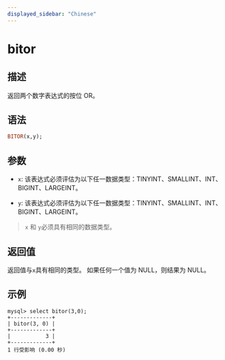 ```yaml
---
displayed_sidebar: "Chinese"
---
```


# bitor

## 描述

返回两个数字表达式的按位 OR。

## 语法

```Haskell
BITOR(x,y);
```

## 参数

- `x`: 该表达式必须评估为以下任一数据类型：TINYINT、SMALLINT、INT、BIGINT、LARGEINT。

- `y`: 该表达式必须评估为以下任一数据类型：TINYINT、SMALLINT、INT、BIGINT、LARGEINT。

> `x` 和 `y`必须具有相同的数据类型。

## 返回值

返回值与`x`具有相同的类型。 如果任何一个值为 NULL，则结果为 NULL。

## 示例

```Plain Text
mysql> select bitor(3,0);
+-------------+
| bitor(3, 0) |
+-------------+
|           3 |
+-------------+
1 行受影响 (0.00 秒)
```